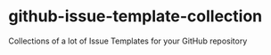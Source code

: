 # github-issue-template-collection
Collections of a lot of Issue Templates for your GitHub repository
